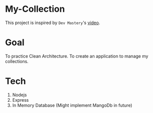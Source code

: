 # My-Collection
This project is inspired by `Dev Mastery`'s <a href="https://www.youtube.com/watch?v=CnailTcJV_U&list=WL&index=3&t=6s" target="_blank">video</a>.

# Goal
To practice Clean Architecture.
To create an application to manage my collections.

# Tech
1. Nodejs
2. Express
3. In Memory Database (Might implement MangoDb in future)
